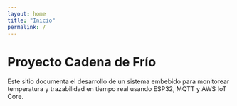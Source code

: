 ```yaml
---
layout: home
title: "Inicio"
permalink: /
---
```


# Proyecto Cadena de Frío

Este sitio documenta el desarrollo de un sistema embebido para monitorear temperatura y trazabilidad en tiempo real usando ESP32, MQTT y AWS IoT Core.
